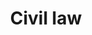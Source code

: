 ---
title: Civil law
longTitle: 'Civil law'
tags:
- gccommon
broaderTerm:
- "[[Family law]]"
narrowerTerm:
- "[[Law]]"
---